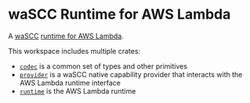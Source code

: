 # waSCC Runtime for AWS Lambda

A [waSCC](https://wascc.dev/) [runtime for AWS Lambda](https://docs.aws.amazon.com/lambda/latest/dg/lambda-runtimes.html).

This workspace includes multiple crates:

* [`codec`](codec/README.md) is a common set of types and other primitives
* [`provider`](provider/README.md) is a waSCC native capability provider that interacts with the AWS Lambda runtime interface
* [`runtime`](runtime/README.md) is the AWS Lambda runtime
